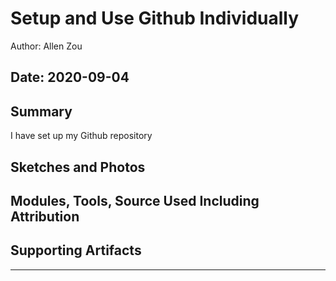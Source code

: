 #  Setup and Use Github Individually

Author: Allen Zou

Date: 2020-09-04
-----

## Summary
I have set up my Github repository

## Sketches and Photos


## Modules, Tools, Source Used Including Attribution


## Supporting Artifacts


-----
